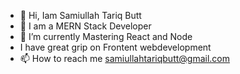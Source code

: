 - 👋 Hi, Iam Samiullah Tariq Butt
- 👋 I am a MERN Stack Developer 
- 👀 I’m  currently Mastering React and Node
-  I have great grip on Frontent webdevelopment 
- 📫 How to reach me samiullahtariqbutt@gmail.com

<!---
SamiTactical/SamiTactical is a ✨ special ✨ repository because its `README.md` (this file) appears on your GitHub profile.
You can click the Preview link to take a look at your changes.
--->
